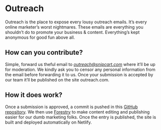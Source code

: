 # Outreach
Outreach is the place to expose every lousy outreach emails. It’s every online marketer’s worst nightmares. These emails are everything you shouldn’t do to promote your business & content. Everything’s kept anonymous for good fun above all.

## How can you contribute?
Simple, forward us theful email to *outreach@snipcart.com* where it’ll be up for moderation. We kindly ask you to censor any personal information from the email before forwarding it to us. Once your submission is accepted by our team it’ll be published on the site outreach.com.

## How it does work?
Once a submission is approved, a commit is pushed in this [GitHub repository](https://github.com/snipcart/outreach). We then use [Forestry](https://forestry.io/#/) to make content editing and publishing easier for our dumb marketing folks. Once the entry is published, the site is built and deployed automatically on Netlify.